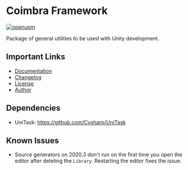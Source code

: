 # Coimbra Framework

[![openupm](https://img.shields.io/npm/v/com.coimbrastudios.core?label=openupm&registry_uri=https://package.openupm.com)](https://openupm.com/packages/com.coimbrastudios.core/)

Package of general utilities to be used with Unity development.

## Important Links

- [Documentation](Documentation~/Index.md)
- [Changelog](CHANGELOG.md)
- [License](LICENSE.md)
- [Author](https://www.linkedin.com/in/brunocoimbrar/)

## Dependencies

- UniTask: https://github.com/Cysharp/UniTask

## Known Issues

- Source generators on 2020.3 don't run on the first time you open the editor after deleting the `Library`. Restarting the editor fixes the issue.

